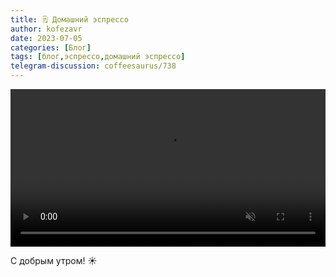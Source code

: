 ```yaml
---
title: 🗒 Домашний эспрессо
author: kofezavr
date: 2023-07-05
categories: [Блог]
tags: [блог,эспрессо,домашний эспрессо]
telegram-discussion: coffeesaurus/738
--- 
```

<video width="100%" preload="auto" muted controls>
    <source src="/assets/img/posts/23/07/espresso.mov" type="video/mp4"/>
    <p>Your browser does not support the video element.</p>
</video>

С добрым утром! ☀️